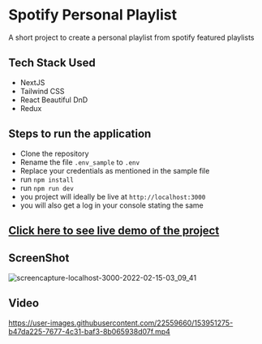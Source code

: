 # Spotify Personal Playlist

A short project to create a personal playlist from spotify featured playlists

## Tech Stack Used
- NextJS
- Tailwind CSS
- React Beautiful DnD
- Redux

## Steps to run the application
- Clone the repository
- Rename the file `.env_sample` to `.env`
- Replace your credentials as mentioned in the sample file
- run `npm install`
- run `npm run dev`
- you project will ideally be live at `http://localhost:3000`
- you will also get a log in your console stating the same

## [Click here to see live demo of the project](https://spotify-playlist-ice-rahul.vercel.app)

## ScreenShot

![screencapture-localhost-3000-2022-02-15-03_09_41](https://user-images.githubusercontent.com/22559660/153950952-5e89714b-fb00-48eb-bfe4-4eea26457917.png)


## Video

https://user-images.githubusercontent.com/22559660/153951275-b47da225-7677-4c31-baf3-8b065938d07f.mp4

